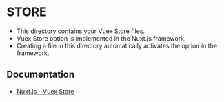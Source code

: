# STORE

* This directory contains your Vuex Store files.
* Vuex Store option is implemented in the Nuxt.js framework.
* Creating a file in this directory automatically activates the option in the framework.


## Documentation
* [Nuxt.js - Vuex Store](https://nuxtjs.org/guide/vuex-store)
